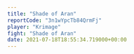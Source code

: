 ```yaml
---
title: "Shade of Aran"
reportCode: "3n1wYpcTb84QrmFj"
player: "Krimage"
fight: "Shade of Aran"
date: 2021-07-18T18:55:34.719000+00:00
---
```

